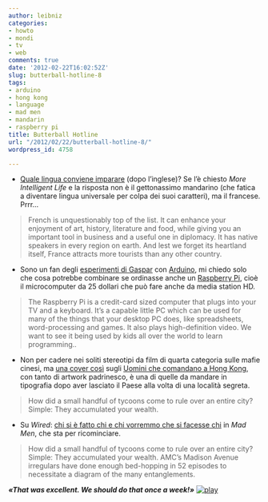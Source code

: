 ```yaml
---
author: leibniz
categories:
- howto
- mondi
- tv
- web
comments: true
date: '2012-02-22T16:02:52Z'
slug: butterball-hotline-8
tags:
- arduino
- hong kong
- language
- mad men
- mandarin
- raspberry pi
title: Butterball Hotline
url: "/2012/02/22/butterball-hotline-8/"
wordpress_id: 4758

---
```

* [Quale lingua conviene imparare](https://moreintelligentlife.com/content/ideas/robert-lane-greene/which-best-language-learn) (dopo l’inglese)? Se l’è chiesto _More Intelligent Life_ e la risposta non è il gettonassimo mandarino (che fatica a diventare lingua universale per colpa dei suoi caratteri), ma il francese. Prrr…


> French is unquestionably top of the list. It can enhance your enjoyment of art, history, literature and food, while giving you an important tool in business and a useful one in diplomacy. It has native speakers in every region on earth. And lest we forget its heartland itself, France attracts more tourists than any other country.




	
  * Sono un fan degli [esperimenti di Gaspar](https://www.gaspartorriero.it/category/Arduino/) con [Arduino](https://www.arduino.cc/), mi chiedo solo che cosa potrebbe combinare se ordinasse anche un [Raspberry Pi](https://www.raspberrypi.org/about), cioè il microcomputer da 25 dollari che può fare anche da media station HD.


> The Raspberry Pi is a credit-card sized computer that plugs into your TV and a keyboard. It’s a capable little PC which can be used for many of the things that your desktop PC does, like spreadsheets, word-processing and games. It also plays high-definition video. We want to see it being used by kids all over the world to learn programming..




	
  * Non per cadere nei soliti stereotipi da film di quarta categoria sulle mafie cinesi, ma [una cover così](https://www.coverjunkie.com/blog/much-more/3/9037) sugli [Uomini che comandano a Hong Kong](https://www.timeout.com.hk/feature-stories/features/48820/the-men-who-rule-hong-kong.html), con tanto di artwork padrinesco, è una di quelle da mandare in tipografia dopo aver lasciato il Paese alla volta di una località segreta.


> How did a small handful of tycoons come to rule over an entire city? Simple: They accumulated your wealth.




	
  * Su _Wired_: [chi si è fatto chi e chi vorremmo che si facesse chi](https://www.wired.com/magazine/2012/01/pl_madmenmap/) in _Mad Men_, che sta per ricominciare.


> How did a small handful of tycoons come to rule over an entire city? Simple: They accumulated your wealth.
AMC’s Madison Avenue irregulars have done enough bed-hopping in 52 episodes to necessitate a diagram of the many entanglements.





**_«That was excellent. We should do that once a week!»_** [![play](https://www.ermetika.it/ermetika-resources/images/Image/immagini-struttura/key-play.jpg)](https://www.youtube.com/watch?v=4TcGEcKjSu4)
